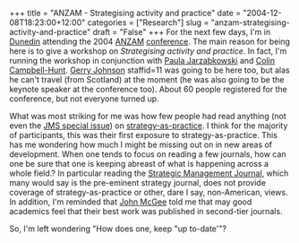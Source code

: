 +++
title = "ANZAM - Strategising activity and practice"
date = "2004-12-08T18:23:00+12:00"
categories = ["Research"]
slug = "anzam-strategising-activity-and-practice"
draft = "False"
+++
For the next few days, I'm in
[Dunedin](https://www.dunedincity.govt.nz/city/?page=search_new) attending the
2004 [ANZAM](https://www.anzam.uts.edu.au/)
[conference](https://www.commerce.otago.ac.nz/mgmt/ANZAM2004/index.html).  The
main reason for being here is to give a workshop on _Strategising activity and
practice_.  In fact, I'm running the workshop in conjunction with [Paula
Jarzabkowski](https://www.abs.aston.ac.uk/newweb/staff/detail.asp?sfldStaffID=A0000327)
and [Colin
Campbell-Hunt](https://www.business.otago.ac.nz/mgmt/staff/ccampbellhunt.html).
[Gerry
Johnson](https://www.gsb.strath.ac.uk/worldclass/research/profiles/showprofile.asp?htmlid=1&subsection=Profile&)
staffid=11 was going to be here too, but alas he can't travel (from Scotland)
at the moment (he was also going to be the keynote speaker at the conference
too).  About 60 people registered for the conference, but not everyone turned
up.

What was most striking for me was how few people had read anything (not even
the [JMS special issue](https://www.blackwell-synergy.com/links/toc/joms/40/1/))
on [strategy-as-practice](https://www.strategy-as-practice.org/). I think for
the majority of participants, this was their first exposure to
strategy-as-practice. This has me wondering how much I might be missing out on
in new areas of development. When one tends to focus on reading a few journals,
how can one be sure that one is keeping abreast of what is happening across a
whole field.? In particular reading the [Strategic Management
Journal](https://www.jstor.org/journals/01432095.html), which many would say is
the pre-eminent strategy journal, does not provide coverage of
strategy-as-practice or other, dare I say, non-American, views. In addition,
I'm reminded that [John
McGee](https://www2.warwick.ac.uk/fac/soc/csgr/people/associates/warwick/mcgee/)
told me that may good academics feel that their best work was published in
second-tier journals.

So, I'm left wondering "How does one, keep "up to-date'"?

